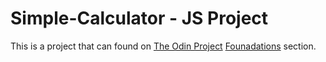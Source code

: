# Simple-Calculator - JS Project
This is a project that can found on [The Odin Project](https://www.theodinproject.com) [Founadations](https://www.theodinproject.com/paths/foundations/courses/foundations) section. 
